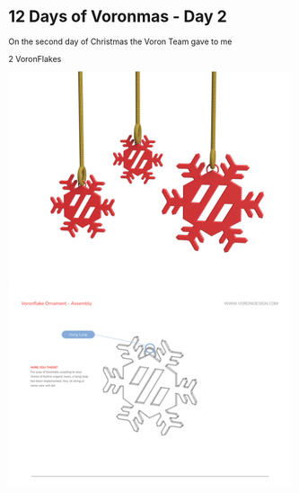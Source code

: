 # 12 Days of Voronmas - Day 2

On the second day of Christmas the Voron Team gave to me

2 VoronFlakes 

![Overview Image](VoronFlakes.PNG)
![Assembly Image](VoronFlakes_Assembly.png)
